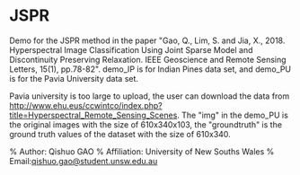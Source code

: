 # JSPR
Demo for the JSPR method in the paper "Gao, Q., Lim, S. and Jia, X., 2018. Hyperspectral Image Classification Using Joint Sparse Model and Discontinuity Preserving Relaxation. IEEE Geoscience and Remote Sensing Letters, 15(1), pp.78-82". demo_IP is for Indian Pines data set, and demo_PU is for the Pavia University data set.

Pavia university is too large to upload, the user can download the data from http://www.ehu.eus/ccwintco/index.php?title=Hyperspectral_Remote_Sensing_Scenes.
The "img" in the demo_PU is the original images with the size of 610x340x103, the "groundtruth" is the ground truth values of the dataset with the size of 610x340.


% Author: Qishuo GAO
% Affiliation: University of New Souths Wales
% Email:qishuo.gao@student.unsw.edu.au
